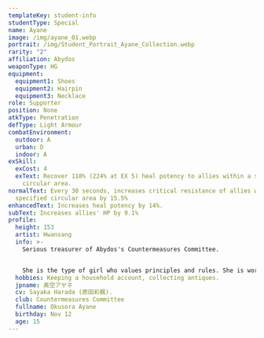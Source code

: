 ```yaml
---
templateKey: student-info
studentType: Special
name: Ayane
image: /img/ayane_01.webp
portrait: /img/Student_Portrait_Ayane_Collection.webp
rarity: "2"
affiliation: Abydos
weaponType: HG
equipment:
  equipment1: Shoes
  equipment2: Hairpin
  equipment3: Necklace
role: Supporter
position: None
atkType: Penetration
defType: Light Armour
combatEnvironment:
  outdoor: A
  urban: D
  indoor: A
exSkill:
  exCost: 4
  exText: Recover 118% (224% at EX 5) heal potency to allies within a specified
    circular area.
normalText: Every 30 seconds, increases critical resistance of allies within a
  specified circular area by 15.5%
enhancedText: Increases heal potency by 14%.
subText: Increases allies' HP by 9.1%
profile:
  height: 153
  artist: Hwansang
  info: >-
    Serious treasurer of Abydos's Countermeasures Committee.


    She is the type of girl who values principles and rules. She is working diligently to restore Abydos High School.
  hobbies: Keeping a household account, collecting antiques.
  jpname: 奥空アヤネ
  cv: Sayaka Harada (原田彩楓).
  club: Countermeasures Committee
  fullname: Okusora Ayane
  birthday: Nov 12
  age: 15
---
```

